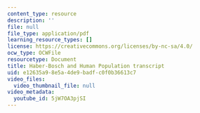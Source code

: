 ```yaml
---
content_type: resource
description: ''
file: null
file_type: application/pdf
learning_resource_types: []
license: https://creativecommons.org/licenses/by-nc-sa/4.0/
ocw_type: OCWFile
resourcetype: Document
title: Haber-Bosch and Human Population transcript
uid: e12635a9-8e5a-4de9-badf-c0f0b36613c7
video_files:
  video_thumbnail_file: null
video_metadata:
  youtube_id: 5jW7OA3pjSI
---
```


